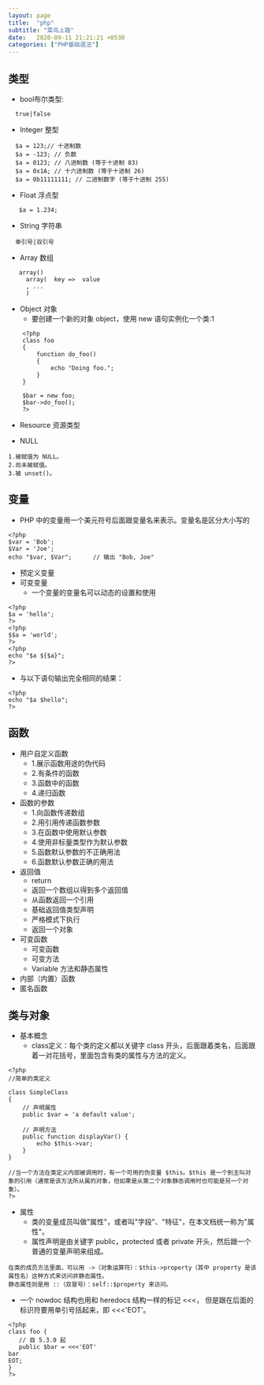```yaml
---
layout: page
title:  "php"
subtitle: "菜鸟上路"
date:   2020-09-11 21:21:21 +0530
categories: ["PHP基础语法"]
---
```


## 类型
- bool布尔类型:
```
  true|false
```
- Integer 整型 
```
  $a = 123;// 十进制数
  $a = -123; // 负数
  $a = 0123; // 八进制数 (等于十进制 83)
  $a = 0x1A; // 十六进制数 (等于十进制 26)
  $a = 0b11111111; // 二进制数字 (等于十进制 255)
```

- Float 浮点型 
```
   $a = 1.234;
```

- String 字符串 
```
  单引号|双引号
```

- Array 数组 
```
   array()
     array(  key =>  value
     , ...
     )
```
- Object 对象 
  - 要创建一个新的对象 object，使用 new 语句实例化一个类:1

```
    <?php
    class foo
    {
        function do_foo()
        {
            echo "Doing foo."; 
        }
    }

    $bar = new foo;
    $bar->do_foo();
    ?> 
```

- Resource 资源类型 

- NULL 

``` 
1.被赋值为 NULL。 
2.尚未被赋值。 
3.被 unset()。 
```


## 变量
- PHP 中的变量用一个美元符号后面跟变量名来表示。变量名是区分大小写的
```
<?php
$var = 'Bob';
$Var = 'Joe';
echo "$var, $Var";      // 输出 "Bob, Joe"
```
- 预定义变量 
- 可变变量 
  - 一个变量的变量名可以动态的设置和使用
```
<?php
$a = 'hello';
?> 
<?php
$$a = 'world';
?> 
<?php
echo "$a ${$a}";
?> 
```
- 与以下语句输出完全相同的结果：
```
<?php
echo "$a $hello";
?> 
```


## 函数
- 用户自定义函数 
  - 1.展示函数用途的伪代码
  - 2.有条件的函数
  - 3.函数中的函数
  - 4.递归函数
- 函数的参数 
  - 1.向函数传递数组
  - 2.用引用传递函数参数
  - 3.在函数中使用默认参数
  - 4.使用非标量类型作为默认参数
  - 5.函数默认参数的不正确用法
  - 6.函数默认参数正确的用法
- 返回值 
  - return
  - 返回一个数组以得到多个返回值
  - 从函数返回一个引用
  - 基础返回值类型声明
  - 严格模式下执行
  - 返回一个对象
- 可变函数 
  - 可变函数
  - 可变方法
  - Variable 方法和静态属性
- 内部（内置）函数 
- 匿名函数 


## 类与对象
- 基本概念
  - class定义：每个类的定义都以关键字 class 开头，后面跟着类名，后面跟着一对花括号，里面包含有类的属性与方法的定义。

```
<?php
//简单的类定义

class SimpleClass
{
    // 声明属性
    public $var = 'a default value';

    // 声明方法
    public function displayVar() {
        echo $this->var;
    }
}

//当一个方法在类定义内部被调用时，有一个可用的伪变量 $this。$this 是一个到主叫对象的引用（通常是该方法所从属的对象，但如果是从第二个对象静态调用时也可能是另一个对象）。 
?> 

```

- 属性 
  - 类的变量成员叫做"属性"，或者叫"字段"、"特征"，在本文档统一称为"属性"。
  - 属性声明是由关键字 public，protected 或者 private 开头，然后跟一个普通的变量声明来组成。
```
在类的成员方法里面，可以用 ->（对象运算符）：$this->property（其中 property 是该属性名）这种方式来访问非静态属性。
静态属性则是用 ::（双冒号）：self::$property 来访问。
```
  - 一个 nowdoc 结构也用和 heredocs 结构一样的标记 <<<， 但是跟在后面的标识符要用单引号括起来，即 <<<'EOT'。
```
<?php
class foo {
   // 自 5.3.0 起
   public $bar = <<<'EOT'
bar
EOT;
}
?> 
```
